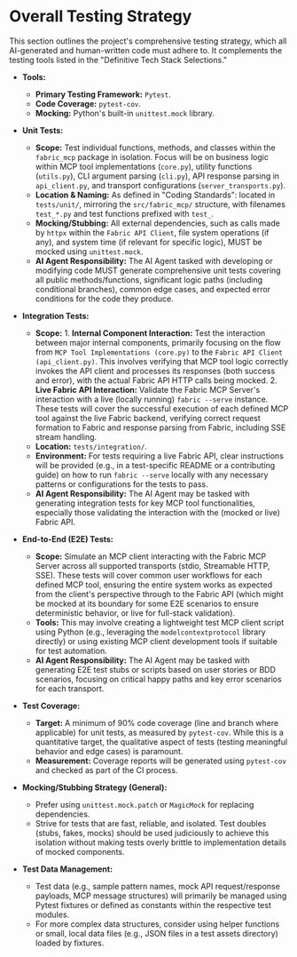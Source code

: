 # Overall Testing Strategy

This section outlines the project's comprehensive testing strategy, which all AI-generated and human-written code must adhere to. It complements the testing tools listed in the "Definitive Tech Stack Selections."

* **Tools:**

  * **Primary Testing Framework:** `Pytest`.
  * **Code Coverage:** `pytest-cov`.
  * **Mocking:** Python's built-in `unittest.mock` library.

* **Unit Tests:**

  * **Scope:** Test individual functions, methods, and classes within the `fabric_mcp` package in isolation. Focus will be on business logic within MCP tool implementations (`core.py`), utility functions (`utils.py`), CLI argument parsing (`cli.py`), API response parsing in `api_client.py`, and transport configurations (`server_transports.py`).
  * **Location & Naming:** As defined in "Coding Standards": located in `tests/unit/`, mirroring the `src/fabric_mcp/` structure, with filenames `test_*.py` and test functions prefixed with `test_`.
  * **Mocking/Stubbing:** All external dependencies, such as calls made by `httpx` within the `Fabric API Client`, file system operations (if any), and system time (if relevant for specific logic), MUST be mocked using `unittest.mock`.
  * **AI Agent Responsibility:** The AI Agent tasked with developing or modifying code MUST generate comprehensive unit tests covering all public methods/functions, significant logic paths (including conditional branches), common edge cases, and expected error conditions for the code they produce.

* **Integration Tests:**

  * **Scope:**
        1. **Internal Component Interaction:** Test the interaction between major internal components, primarily focusing on the flow from `MCP Tool Implementations (core.py)` to the `Fabric API Client (api_client.py)`. This involves verifying that MCP tool logic correctly invokes the API client and processes its responses (both success and error), with the actual Fabric API HTTP calls being mocked.
        2. **Live Fabric API Interaction:** Validate the Fabric MCP Server's interaction with a live (locally running) `fabric --serve` instance. These tests will cover the successful execution of each defined MCP tool against the live Fabric backend, verifying correct request formation to Fabric and response parsing from Fabric, including SSE stream handling.
  * **Location:** `tests/integration/`.
  * **Environment:** For tests requiring a live Fabric API, clear instructions will be provided (e.g., in a test-specific README or a contributing guide) on how to run `fabric --serve` locally with any necessary patterns or configurations for the tests to pass.
  * **AI Agent Responsibility:** The AI Agent may be tasked with generating integration tests for key MCP tool functionalities, especially those validating the interaction with the (mocked or live) Fabric API.

* **End-to-End (E2E) Tests:**

  * **Scope:** Simulate an MCP client interacting with the Fabric MCP Server across all supported transports (stdio, Streamable HTTP, SSE). These tests will cover common user workflows for each defined MCP tool, ensuring the entire system works as expected from the client's perspective through to the Fabric API (which might be mocked at its boundary for some E2E scenarios to ensure deterministic behavior, or live for full-stack validation).
  * **Tools:** This may involve creating a lightweight test MCP client script using Python (e.g., leveraging the `modelcontextprotocol` library directly) or using existing MCP client development tools if suitable for test automation.
  * **AI Agent Responsibility:** The AI Agent may be tasked with generating E2E test stubs or scripts based on user stories or BDD scenarios, focusing on critical happy paths and key error scenarios for each transport.

* **Test Coverage:**

  * **Target:** A minimum of 90% code coverage (line and branch where applicable) for unit tests, as measured by `pytest-cov`. While this is a quantitative target, the qualitative aspect of tests (testing meaningful behavior and edge cases) is paramount.
  * **Measurement:** Coverage reports will be generated using `pytest-cov` and checked as part of the CI process.

* **Mocking/Stubbing Strategy (General):**

  * Prefer using `unittest.mock.patch` or `MagicMock` for replacing dependencies.
  * Strive for tests that are fast, reliable, and isolated. Test doubles (stubs, fakes, mocks) should be used judiciously to achieve this isolation without making tests overly brittle to implementation details of mocked components.

* **Test Data Management:**

  * Test data (e.g., sample pattern names, mock API request/response payloads, MCP message structures) will primarily be managed using Pytest fixtures or defined as constants within the respective test modules.
  * For more complex data structures, consider using helper functions or small, local data files (e.g., JSON files in a test assets directory) loaded by fixtures.
